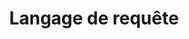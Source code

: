 ---
sidebar_position: 2
title: Langage de requête
slug: /smart-queries-and-shelves/smart-queries/query-language
---